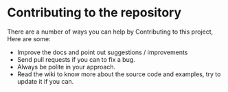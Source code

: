 # Contributing to the repository

There are a number of ways you can help by Contributing to this project, Here are some:

- Improve the docs and point out suggestions / improvements
- Send pull requests if you can to fix a bug.
- Always be polite in your approach.
- Read the wiki to know more about the source code and examples, try to update it if you can.
